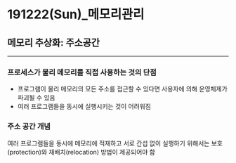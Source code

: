 # 191222(Sun)\_메모리관리

## 메모리 추상화: 주소공간

_______________

### 프로세스가 물리 메모리를 직접 사용하는 것의 단점

- 프로그램이 물리 메모리의 모든 주소를 접근할 수 있다면 사용자에 의해 운영체제가 파괴될 수 있음
- 여러 프로그램들을 동시에 실행시키는 것이 어려워짐

### 주소 공간 개념

여러 프로그램들을 동시에 메모리에 적재하고 서로 간섭 없이 실행하기 위해서는 보호(protection)와 재배치(relocation) 방법이 제공되어야 함
